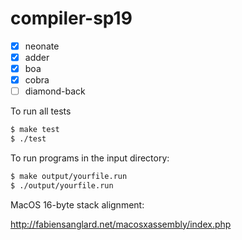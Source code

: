 # compiler-sp19

- [x] neonate
- [x] adder
- [x] boa
- [x] cobra
- [ ] diamond-back

To run all tests
```bash
$ make test
$ ./test
```

To run programs in the input directory:
```bash
$ make output/yourfile.run
$ ./output/yourfile.run
```


MacOS 16-byte stack alignment:

http://fabiensanglard.net/macosxassembly/index.php
